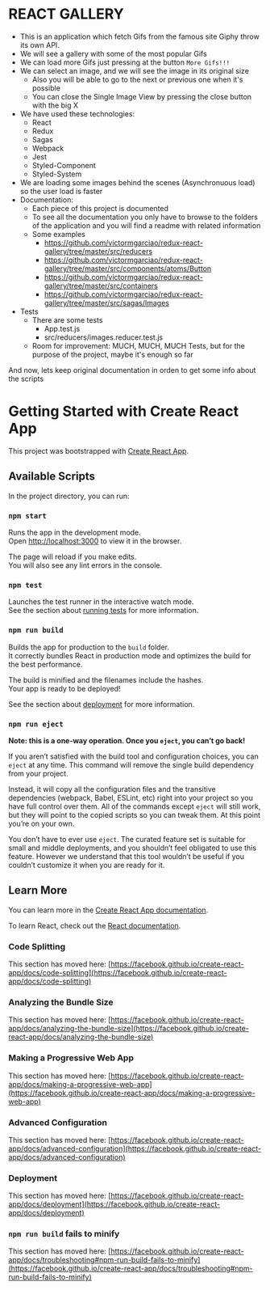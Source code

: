 # REACT GALLERY

- This is an application which fetch Gifs from the famous site Giphy throw its own API.
- We will see a gallery with some of the most popular Gifs
- We can load more Gifs just pressing at the button `More Gifs!!!`
- We can select an image, and we will see the image in its original size
    - Also you will be able to go to the next or previous one when it's possible
    - You can close the Single Image View by pressing the close button with the big X
- We have used these technologies:
    - React
    - Redux
    - Sagas
    - Webpack
    - Jest
    - Styled-Component
    - Styled-System
- We are loading some images behind the scenes (Asynchronuous load) so the user load is faster
- Documentation:
    - Each piece of this project is documented
    - To see all the documentation you only have to browse to the folders of the application and you will find a readme with related information
    - Some examples
        - https://github.com/victormgarciao/redux-react-gallery/tree/master/src/reducers
        - https://github.com/victormgarciao/redux-react-gallery/tree/master/src/components/atoms/Button
        - https://github.com/victormgarciao/redux-react-gallery/tree/master/src/containers
        - https://github.com/victormgarciao/redux-react-gallery/tree/master/src/sagas/Images
- Tests
    - There are some tests
        - App.test.js
        - src/reducers/images.reducer.test.js
    - Room for improvement: MUCH, MUCH, MUCH Tests, but for the purpose of the project, maybe it's enough so far

And now, lets keep original documentation in orden to get some info about the scripts

# Getting Started with Create React App

This project was bootstrapped with [Create React App](https://github.com/facebook/create-react-app).

## Available Scripts

In the project directory, you can run:

### `npm start`

Runs the app in the development mode.\
Open [http://localhost:3000](http://localhost:3000) to view it in the browser.

The page will reload if you make edits.\
You will also see any lint errors in the console.

### `npm test`

Launches the test runner in the interactive watch mode.\
See the section about [running tests](https://facebook.github.io/create-react-app/docs/running-tests) for more information.

### `npm run build`

Builds the app for production to the `build` folder.\
It correctly bundles React in production mode and optimizes the build for the best performance.

The build is minified and the filenames include the hashes.\
Your app is ready to be deployed!

See the section about [deployment](https://facebook.github.io/create-react-app/docs/deployment) for more information.

### `npm run eject`

**Note: this is a one-way operation. Once you `eject`, you can’t go back!**

If you aren’t satisfied with the build tool and configuration choices, you can `eject` at any time. This command will remove the single build dependency from your project.

Instead, it will copy all the configuration files and the transitive dependencies (webpack, Babel, ESLint, etc) right into your project so you have full control over them. All of the commands except `eject` will still work, but they will point to the copied scripts so you can tweak them. At this point you’re on your own.

You don’t have to ever use `eject`. The curated feature set is suitable for small and middle deployments, and you shouldn’t feel obligated to use this feature. However we understand that this tool wouldn’t be useful if you couldn’t customize it when you are ready for it.

## Learn More

You can learn more in the [Create React App documentation](https://facebook.github.io/create-react-app/docs/getting-started).

To learn React, check out the [React documentation](https://reactjs.org/).

### Code Splitting

This section has moved here: [https://facebook.github.io/create-react-app/docs/code-splitting](https://facebook.github.io/create-react-app/docs/code-splitting)

### Analyzing the Bundle Size

This section has moved here: [https://facebook.github.io/create-react-app/docs/analyzing-the-bundle-size](https://facebook.github.io/create-react-app/docs/analyzing-the-bundle-size)

### Making a Progressive Web App

This section has moved here: [https://facebook.github.io/create-react-app/docs/making-a-progressive-web-app](https://facebook.github.io/create-react-app/docs/making-a-progressive-web-app)

### Advanced Configuration

This section has moved here: [https://facebook.github.io/create-react-app/docs/advanced-configuration](https://facebook.github.io/create-react-app/docs/advanced-configuration)

### Deployment

This section has moved here: [https://facebook.github.io/create-react-app/docs/deployment](https://facebook.github.io/create-react-app/docs/deployment)

### `npm run build` fails to minify

This section has moved here: [https://facebook.github.io/create-react-app/docs/troubleshooting#npm-run-build-fails-to-minify](https://facebook.github.io/create-react-app/docs/troubleshooting#npm-run-build-fails-to-minify)
